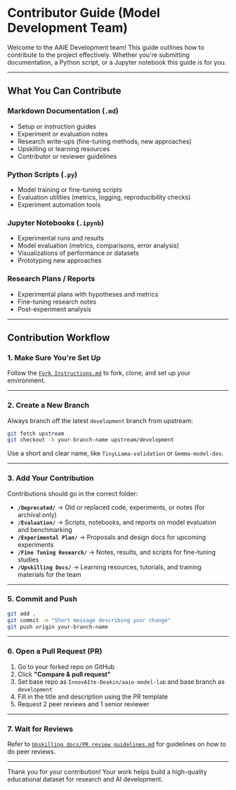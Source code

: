 # Contributor Guide (Model Development Team)

Welcome to the AAIE Development team! This guide outlines how to contribute to the project effectively. Whether you're submitting documentation, a Python script, or a Jupyter notebook this guide is for you.

---

## What You Can Contribute  

### Markdown Documentation (`.md`)  
- Setup or instruction guides  
- Experiment or evaluation notes  
- Research write-ups (fine-tuning methods, new approaches)  
- Upskilling or learning resources  
- Contributor or reviewer guidelines  

### Python Scripts (`.py`)  
- Model training or fine-tuning scripts  
- Evaluation utilities (metrics, logging, reproducibility checks)  
- Experiment automation tools  

### Jupyter Notebooks (`.ipynb`)  
- Experimental runs and results  
- Model evaluation (metrics, comparisons, error analysis)  
- Visualizations of performance or datasets  
- Prototyping new approaches  

### Research Plans / Reports  
- Experimental plans with hypotheses and metrics  
- Fine-tuning research notes  
- Post-experiment analysis 


---

## Contribution Workflow

### 1. Make Sure You're Set Up
Follow the [`Fork Instructions.md`](../setup_instructions.md) to fork, clone, and set up your environment.

---

### 2. Create a New Branch

Always branch off the latest `development` branch from upstream:

```bash
git fetch upstream
git checkout -b your-branch-name upstream/development
```

Use a short and clear name, like `TinyLLama-validation` or `Gemma-model-dev`.

---

### 3. Add Your Contribution

Contributions should go in the correct folder:  

- **`/Deprecated/`** → Old or replaced code, experiments, or notes (for archival only)  
- **`/Evaluation/`** → Scripts, notebooks, and reports on model evaluation and benchmarking  
- **`/Experimental Plan/`** → Proposals and design docs for upcoming experiments  
- **`/Fine Tuning Research/`** → Notes, results, and scripts for fine-tuning studies  
- **`/Upskilling Docs/`** → Learning resources, tutorials, and training materials for the team  

---

### 5. Commit and Push

```bash
git add .
git commit -m "Short message describing your change"
git push origin your-branch-name
```

---

### 6. Open a Pull Request (PR)

1. Go to your forked repo on GitHub
2. Click **"Compare & pull request"**
3. Set base repo as `InnovAIte-Deakin/aaie-model-lab` and base branch as `development`
4. Fill in the title and description using the PR template
5. Request 2 peer reviews and 1 senior reviewer

---

### 7. Wait for Reviews

Refer to [`Upskilling docs/PR review guidelines.md`](./docs/reviewer_guide.md) for guidelines on how to do peer reviews.

---

Thank you for your contribution! Your work helps build a high-quality educational dataset for research and AI development.